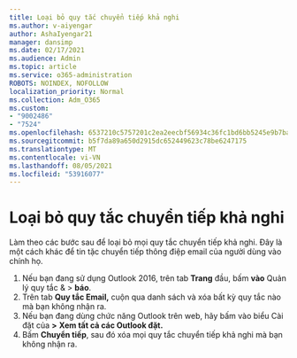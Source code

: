 ```yaml
---
title: Loại bỏ quy tắc chuyển tiếp khả nghi
ms.author: v-aiyengar
author: AshaIyengar21
manager: dansimp
ms.date: 02/17/2021
ms.audience: Admin
ms.topic: article
ms.service: o365-administration
ROBOTS: NOINDEX, NOFOLLOW
localization_priority: Normal
ms.collection: Adm_O365
ms.custom:
- "9002486"
- "7524"
ms.openlocfilehash: 6537210c5757201c2ea2eecbf56934c36fc1bd6bb5245e9b7ba3c445f88d7dbe
ms.sourcegitcommit: b5f7da89a650d2915dc652449623c78be6247175
ms.translationtype: MT
ms.contentlocale: vi-VN
ms.lasthandoff: 08/05/2021
ms.locfileid: "53916077"
---
```

# <a name="remove-suspicious-forwarding-rules"></a>Loại bỏ quy tắc chuyển tiếp khả nghi

Làm theo các bước sau để loại bỏ mọi quy tắc chuyển tiếp khả nghi. Đây là một cách khác để tin tặc chuyển tiếp thông điệp email của người dùng vào chính họ.

1. Nếu bạn đang sử dụng Outlook 2016, trên tab **Trang** đầu, bấm **vào** Quản lý quy tắc &  >  **báo**. 
1. Trên tab **Quy tắc Email,** cuộn qua danh sách và xóa bất kỳ quy tắc nào mà bạn không nhận ra.
1. Nếu bạn đang dùng chức năng Outlook trên web, hãy bấm vào biểu Cài đặt của **>** **Xem tất cả các Outlook đặt.**
1. Bấm **Chuyển tiếp**, sau đó xóa mọi quy tắc chuyển tiếp khả nghi mà bạn không nhận ra.
